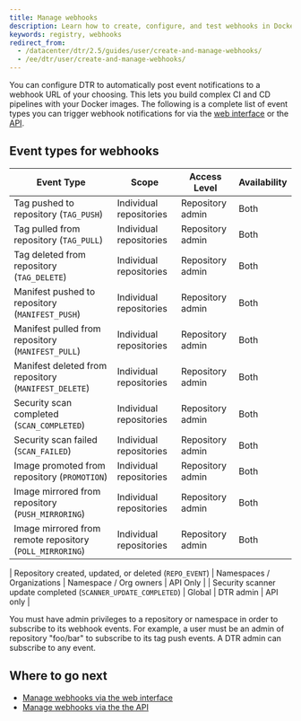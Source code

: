 ```yaml
---
title: Manage webhooks
description: Learn how to create, configure, and test webhooks in Docker Trusted Registry.
keywords: registry, webhooks
redirect_from:
  - /datacenter/dtr/2.5/guides/user/create-and-manage-webhooks/
  - /ee/dtr/user/create-and-manage-webhooks/
---
```


You can configure DTR to automatically post event notifications to a webhook URL of your choosing. This lets you build complex CI and CD pipelines with your Docker images. The following is a complete list of event types you can trigger webhook notifications for via the [web interface](use-the-web-ui) or the [API](use-the-API).

## Event types for webhooks

| Event Type                              | Scope                   | Access Level     | Availability |
| --------------------------------------- | ----------------------- | ---------------- | ------------ |
| Tag pushed to repository (`TAG_PUSH`)               | Individual repositories | Repository admin | Both        |
| Tag pulled from repository (`TAG_PULL`)           | Individual repositories | Repository admin | Both        |
| Tag deleted from repository (`TAG_DELETE`)            | Individual repositories | Repository admin | Both         |
| Manifest pushed to repository (`MANIFEST_PUSH`)        | Individual repositories | Repository admin | Both         |
| Manifest pulled from repository (`MANIFEST_PULL`)     | Individual repositories | Repository admin | Both         |
| Manifest deleted from repository (`MANIFEST_DELETE`)      | Individual repositories | Repository admin | Both         |
| Security scan completed (`SCAN_COMPLETED`)           | Individual repositories | Repository admin | Both         |
| Security scan failed (`SCAN_FAILED`)                    | Individual repositories | Repository admin | Both         |
| Image promoted from repository (`PROMOTION`)          | Individual repositories | Repository admin | Both         |
| Image mirrored from repository (`PUSH_MIRRORING`)         | Individual repositories | Repository admin | Both         |
| Image mirrored from remote repository (`POLL_MIRRORING`)   | Individual repositories | Repository admin | Both         |

| Repository created, updated, or deleted (`REPO_EVENT`) | Namespaces / Organizations               | Namespace / Org owners  | API Only     |
| Security scanner update completed (`SCANNER_UPDATE_COMPLETED`)                                    |          Global               | DTR admin                 |         API only     |

You must have admin privileges to a repository or namespace in order to
subscribe to its webhook events. For example, a user must be an admin of repository "foo/bar" to subscribe to its tag push events. A DTR admin can subscribe to any event.

## Where to go next

- [Manage webhooks via the web interface](use-the-web-ui)
- [Manage webhooks via the the API](use-the-api)


